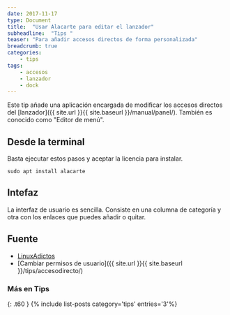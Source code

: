 ```yaml
---
date: 2017-11-17
type: Document
title:  "Usar Alacarte para editar el lanzador"
subheadline:  "Tips "
teaser: "Para añadir accesos directos de forma personalizada"
breadcrumb: true
categories:
    - tips
tags:
    - accesos
    - lanzador
    - dock
---
```

Este tip añade una aplicación encargada de modificar los accesos directos del [lanzador]({{ site.url }}{{ site.baseurl }}/manual/panel/). También es conocido como "Editor de menú".

## Desde la terminal
Basta ejecutar estos pasos y aceptar la licencia para instalar.

~~~
sudo apt install alacarte
~~~

## Intefaz
La interfaz de usuario es sencilla. Consiste en una columna de categoría y otra con los enlaces que puedes añadir o quitar.

## Fuente
* [LinuxAdictos](https://es.wikipedia.org/wiki/Alacarte)
* [Cambiar permisos de usuario]({{ site.url }}{{ site.baseurl }}/tips/accesodirecto/)

### Más en Tips
{: .t60 }
{% include list-posts category='tips' entries='3'%}

